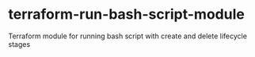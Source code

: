 # terraform-run-bash-script-module
Terraform module for running bash script with create and delete lifecycle stages
